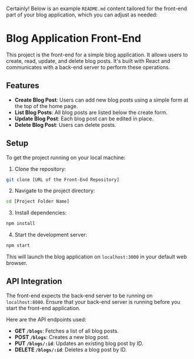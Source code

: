 Certainly! Below is an example `README.md` content tailored for the front-end part of your blog application, which you can adjust as needed:

# Blog Application Front-End

This project is the front-end for a simple blog application. It allows users to create, read, update, and delete blog posts. It's built with React and communicates with a back-end server to perform these operations.

## Features

- **Create Blog Post**: Users can add new blog posts using a simple form at the top of the home page.
- **List Blog Posts**: All blog posts are listed below the create form.
- **Update Blog Post**: Each blog post can be edited in place.
- **Delete Blog Post**: Users can delete posts.

## Setup

To get the project running on your local machine:

1. Clone the repository:

```bash
git clone [URL of the Front-End Repository]
```

2. Navigate to the project directory:

```bash
cd [Project Folder Name]
```

3. Install dependencies:

```bash
npm install
```

4. Start the development server:

```bash
npm start
```

This will launch the blog application on `localhost:3000` in your default web browser.

## API Integration

The front-end expects the back-end server to be running on `localhost:8080`. Ensure that your back-end server is running before you start the front-end application.

Here are the API endpoints used:

- **GET `/blogs`**: Fetches a list of all blog posts.
- **POST `/blogs`**: Creates a new blog post.
- **PUT `/blogs/:id`**: Updates an existing blog post by ID.
- **DELETE `/blogs/:id`**: Deletes a blog post by ID.
